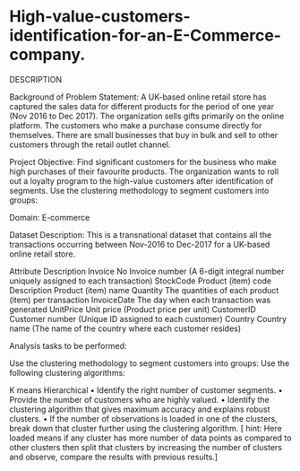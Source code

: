 # High-value-customers-identification-for-an-E-Commerce-company.
DESCRIPTION

Background of Problem Statement:
 A UK-based online retail store has captured the sales data for different products for the period of one year (Nov 2016 to Dec 2017). The organization sells gifts primarily on the online platform. The customers who make a purchase consume directly for themselves. There are small businesses that buy in bulk and sell to other customers through the retail outlet channel.

Project Objective:
Find significant customers for the business who make high purchases of their favourite products. The organization wants to roll out a loyalty program to the high-value customers after identification of segments. Use the clustering methodology to segment customers into groups:

Domain: E-commerce

Dataset Description:
This is a transnational dataset that contains all the transactions occurring between Nov-2016 to Dec-2017 for a UK-based online retail store.
 

Attribute	Description
Invoice No	Invoice number (A 6-digit integral number uniquely assigned to each transaction)
StockCode	Product (item) code
Description 	Product (item) name
Quantity 	The quantities of each product (item) per transaction
InvoiceDate	The day when each transaction was generated
UnitPrice	Unit price (Product price per unit)
CustomerID	Customer number (Unique ID assigned to each customer)
Country	Country name (The name of the country where each customer resides)
 

Analysis tasks to be performed: 

 Use the clustering methodology to segment customers into groups:
 Use the following clustering algorithms:

K means
Hierarchical
• Identify the right number of customer segments.
• Provide the number of customers who are highly valued.
• Identify the clustering algorithm that gives maximum accuracy and explains robust clusters.
• If the number of observations is loaded in one of the clusters, break down that cluster further using the clustering algorithm. [ hint: Here loaded means if any cluster has more number of data points as compared to other clusters then split that clusters by increasing the number of clusters and observe, compare the results with previous results.]
